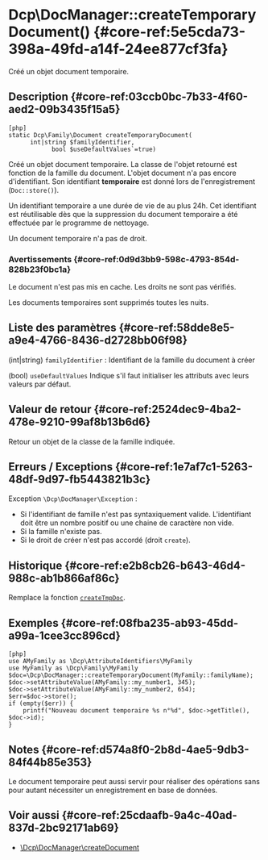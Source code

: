 # Dcp\DocManager::createTemporaryDocument()  {#core-ref:5e5cda73-398a-49fd-a14f-24ee877cf3fa}

<div class="short-description">
Créé un objet document temporaire.
</div>


## Description  {#core-ref:03ccb0bc-7b33-4f60-aed2-09b3435f15a5}

    [php]
    static Dcp\Family\Document createTemporaryDocument(
          int|string $familyIdentifier,
                bool $useDefaultValues`=true) 

Créé un objet document temporaire. La classe de l'objet retourné est
fonction de la famille du document. L'objet document n'a pas encore
d'identifiant. Son identifiant **temporaire** est donné lors de
l'enregistrement (`Doc::store()`).

Un identifiant temporaire a une durée de vie de au plus 24h. Cet identifiant
est réutilisable dès que la suppression du document temporaire a été effectuée
par le programme de nettoyage.

Un document temporaire n'a pas de droit.

### Avertissements  {#core-ref:0d9d3bb9-598c-4793-854d-828b23f0bc1a}

Le document n'est pas mis en cache.
Les droits ne sont pas vérifiés.

Les documents temporaires sont supprimés toutes les nuits.

## Liste des paramètres  {#core-ref:58dde8e5-a9e4-4766-8436-d2728bb06f98}

(int|string) `familyIdentifier`
:   Identifiant de la famille du document à créer

(bool) `useDefaultValues`
    Indique s'il faut initialiser les attributs avec leurs valeurs par défaut.


## Valeur de retour  {#core-ref:2524dec9-4ba2-478e-9210-99af8b13b6d6}

Retour un objet de la classe de la famille indiquée.


## Erreurs / Exceptions  {#core-ref:1e7af7c1-5263-48df-9d97-fb5443821b3c}

Exception `\Dcp\DocManager\Exception` :

*    Si l'identifiant de famille n'est pas syntaxiquement valide.
    L'identifiant doit être un nombre positif ou une  chaine de caractère non
    vide.
*   Si la famille n'existe pas.
*   Si le droit de créer n'est pas accordé (droit `create`). 



## Historique  {#core-ref:e2b8cb26-b643-46d4-988c-ab1b866af86c}

Remplace la fonction [`createTmpDoc`][createtmpdoc].

## Exemples  {#core-ref:08fba235-ab93-45dd-a99a-1cee3cc896cd}

    [php]
    use AMyFamily as \Dcp\AttributeIdentifiers\MyFamily
    use MyFamily as \Dcp\Family\MyFamily
    $doc=\Dcp\DocManager::createTemporaryDocument(MyFamily::familyName);
    $doc->setAttributeValue(AMyFamily::my_number1, 345);
    $doc->setAttributeValue(AMyFamily::my_number2, 654);
    $err=$doc->store();
    if (empty($err)) {
        printf("Nouveau document temporaire %s n°%d", $doc->getTitle(), $doc->id);
    }

## Notes  {#core-ref:d574a8f0-2b8d-4ae5-9db3-84f44b85e353}

Le document temporaire peut aussi servir pour réaliser des opérations sans pour
autant nécessiter un enregistrement en base de données.

## Voir aussi  {#core-ref:25cdaafb-9a4c-40ad-837d-2bc92171ab69}

*   [\Dcp\DocManager\createDocument][createdocument]

<!--links -->
[createdocument]:   #core-ref:2f5afd12-1db3-4c69-a0fa-4b7fb044b723
[createtmpdoc]:     #core-ref:6b745549-eb65-46f5-b0c1-5fa80661f1b7
